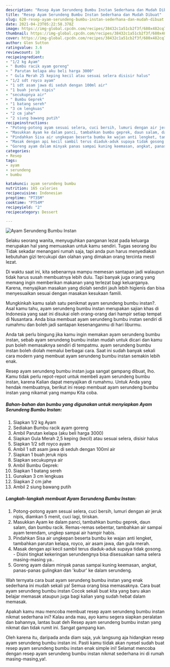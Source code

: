 ```yaml
---
description: "Resep Ayam Serundeng Bumbu Instan Sederhana dan Mudah Dibuat"
title: "Resep Ayam Serundeng Bumbu Instan Sederhana dan Mudah Dibuat"
slug: 620-resep-ayam-serundeng-bumbu-instan-sederhana-dan-mudah-dibuat
date: 2021-04-23T05:22:58.378Z
image: https://img-global.cpcdn.com/recipes/38432c1a51cb2f3f/680x482cq70/ayam-serundeng-bumbu-instan-foto-resep-utama.jpg
thumbnail: https://img-global.cpcdn.com/recipes/38432c1a51cb2f3f/680x482cq70/ayam-serundeng-bumbu-instan-foto-resep-utama.jpg
cover: https://img-global.cpcdn.com/recipes/38432c1a51cb2f3f/680x482cq70/ayam-serundeng-bumbu-instan-foto-resep-utama.jpg
author: Glen Sutton
ratingvalue: 3.6
reviewcount: 10
recipeingredient:
- "1/2 kg Ayam"
- " Bumbu racik ayam goreng"
- " Parutan kelapa aku beli harga 3000"
- " Gula Merah 25 keping kecil atau sesuai selera disisir halus"
- "1/2 sdt royco ayam"
- "1 sdt asam jawa di seduh dengan 100ml air"
- "1 buah jeruk nipis"
- "secukupnya air"
- " Bumbu Geprek"
- "1 batang sereh"
- "3 cm lengkuas"
- "2 cm jahe"
- "2 siung bawang putih"
recipeinstructions:
- "Potong-potong ayam sesuai selera, cuci bersih, lumuri dengan air jeruk nipis, diamkan 5 menit, cuci lagi, tiriskan."
- "Masukkan Ayam ke dalam panci, tambahkan bumbu geprek, daun salam, dan bumbu racik. Remas-remas sebentar, tambahkan air sampai ayam terendam, ungkep sampai air hampir habis."
- "Pindahkan Sisa air ungkepan beserta bumbu ke wajan anti lengket, tambahkan parutan kelapa, royco, air asam jawa, dan gula merah."
- "Masak dengan api kecil sambil terus diaduk-aduk supaya tidak gosong. Disini tingkat kekeringan serundengnya bisa disesuaikan sama selera masing-masing ya.."
- "Goreng ayam dalam minyak panas sampai kuning keemasan, angkat, panas-panas gulingkan dan &#39;kubur&#39; ke dalam serundeng."
categories:
- Resep
tags:
- ayam
- serundeng
- bumbu

katakunci: ayam serundeng bumbu 
nutrition: 165 calories
recipecuisine: Indonesian
preptime: "PT35M"
cooktime: "PT54M"
recipeyield: "2"
recipecategory: Dessert

---
```



![Ayam Serundeng Bumbu Instan](https://img-global.cpcdn.com/recipes/38432c1a51cb2f3f/680x482cq70/ayam-serundeng-bumbu-instan-foto-resep-utama.jpg)

Selaku seorang wanita, menyuguhkan panganan lezat pada keluarga merupakan hal yang memuaskan untuk kamu sendiri. Tugas seorang ibu Tidak sekadar menangani rumah saja, tapi anda pun harus menyediakan kebutuhan gizi tercukupi dan olahan yang dimakan orang tercinta mesti lezat.

Di waktu  saat ini, kita sebenarnya mampu memesan santapan jadi walaupun tidak harus susah membuatnya lebih dulu. Tapi banyak juga orang yang memang ingin memberikan makanan yang terlezat bagi keluarganya. Karena, menyajikan masakan yang diolah sendiri jauh lebih higienis dan bisa menyesuaikan sesuai dengan masakan kesukaan famili. 



Mungkinkah kamu salah satu penikmat ayam serundeng bumbu instan?. Asal kamu tahu, ayam serundeng bumbu instan merupakan sajian khas di Indonesia yang saat ini disukai oleh orang-orang dari hampir setiap tempat di Nusantara. Anda bisa membuat ayam serundeng bumbu instan sendiri di rumahmu dan boleh jadi santapan kesenanganmu di hari liburmu.

Anda tak perlu bingung jika kamu ingin memakan ayam serundeng bumbu instan, sebab ayam serundeng bumbu instan mudah untuk dicari dan kamu pun boleh memasaknya sendiri di tempatmu. ayam serundeng bumbu instan boleh diolah memalui berbagai cara. Saat ini sudah banyak sekali cara modern yang membuat ayam serundeng bumbu instan semakin lebih enak.

Resep ayam serundeng bumbu instan juga sangat gampang dibuat, lho. Kamu tidak perlu repot-repot untuk membeli ayam serundeng bumbu instan, karena Kalian dapat menyajikan di rumahmu. Untuk Anda yang hendak membuatnya, berikut ini resep membuat ayam serundeng bumbu instan yang nikamat yang mampu Kita coba.

<!--inarticleads1-->

##### Bahan-bahan dan bumbu yang digunakan untuk menyiapkan Ayam Serundeng Bumbu Instan:

1. Siapkan 1/2 kg Ayam
1. Sediakan  Bumbu racik ayam goreng
1. Ambil  Parutan kelapa (aku beli harga 3000)
1. Siapkan  Gula Merah 2,5 keping (kecil) atau sesuai selera, disisir halus
1. Siapkan 1/2 sdt royco ayam
1. Ambil 1 sdt asam jawa di seduh dengan 100ml air
1. Siapkan 1 buah jeruk nipis
1. Siapkan secukupnya air
1. Ambil  Bumbu Geprek:
1. Siapkan 1 batang sereh
1. Gunakan 3 cm lengkuas
1. Siapkan 2 cm jahe
1. Ambil 2 siung bawang putih




<!--inarticleads2-->

##### Langkah-langkah membuat Ayam Serundeng Bumbu Instan:

1. Potong-potong ayam sesuai selera, cuci bersih, lumuri dengan air jeruk nipis, diamkan 5 menit, cuci lagi, tiriskan.
1. Masukkan Ayam ke dalam panci, tambahkan bumbu geprek, daun salam, dan bumbu racik. Remas-remas sebentar, tambahkan air sampai ayam terendam, ungkep sampai air hampir habis.
1. Pindahkan Sisa air ungkepan beserta bumbu ke wajan anti lengket, tambahkan parutan kelapa, royco, air asam jawa, dan gula merah.
1. Masak dengan api kecil sambil terus diaduk-aduk supaya tidak gosong. - Disini tingkat kekeringan serundengnya bisa disesuaikan sama selera masing-masing ya..
1. Goreng ayam dalam minyak panas sampai kuning keemasan, angkat, panas-panas gulingkan dan &#39;kubur&#39; ke dalam serundeng.




Wah ternyata cara buat ayam serundeng bumbu instan yang enak sederhana ini mudah sekali ya! Semua orang bisa memasaknya. Cara buat ayam serundeng bumbu instan Cocok sekali buat kita yang baru akan belajar memasak ataupun juga bagi kalian yang sudah hebat dalam memasak.

Apakah kamu mau mencoba membuat resep ayam serundeng bumbu instan nikmat sederhana ini? Kalau anda mau, ayo kamu segera siapkan peralatan dan bahannya, lantas buat deh Resep ayam serundeng bumbu instan yang nikmat dan tidak rumit ini. Sangat gampang kan. 

Oleh karena itu, daripada anda diam saja, yuk langsung aja hidangkan resep ayam serundeng bumbu instan ini. Pasti kamu tiidak akan nyesel sudah buat resep ayam serundeng bumbu instan enak simple ini! Selamat mencoba dengan resep ayam serundeng bumbu instan nikmat sederhana ini di rumah masing-masing,ya!.

